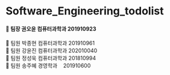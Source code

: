 # Software_Engineering_todolist</br>


<h4>📌  팀장 권오윤 컴퓨터과학과 201910923</br></h4>
📌  팀원 박종현 컴퓨터과학과 201910961</br>
📌  팀원 강윤진 컴퓨터과학과 202010040</br>
📌  팀원 정성욱 컴퓨터과학과 201810994</br>
📌  팀원 송주혜 경영학과&nbsp;&nbsp;&nbsp;   201910600</br>
